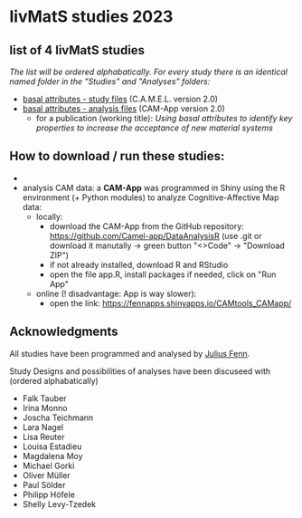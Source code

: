 # livMatS studies 2023


## list of 4 livMatS studies

*The list will be ordered alphabatically. For every study there is an identical named folder in the "Studies" and "Analyses" folders:* 

- [basal attributes - study files](https://github.com/FennStatistics/livmats-studies/tree/main/Analyses/basalAttributes) (C.A.M.E.L. version 2.0)
- [basal attributes - analysis files](https://github.com/FennStatistics/livmats-studies/tree/main/Studies/basalAttributes) (CAM-App version 2.0)
    + for a publication (working title): <i>Using basal attributes to identify key properties to increase the acceptance of new material systems</i>



## How to download / run these studies: 

- 
- analysis CAM data: a **CAM-App** was programmed in Shiny using the R environment (+ Python modules) to analyze Cognitive-Affective Map data:
    + locally:
        + download the CAM-App from the GitHub repository: https://github.com/Camel-app/DataAnalysisR (use .git or download it manutally -> green button "<>Code" -> "Download ZIP")
        + if not already installed, download R and RStudio
        + open the file app.R, install packages if needed, click on "Run App"
    + online (! disadvantage: App is way slower):
        + open the link: https://fennapps.shinyapps.io/CAMtools_CAMapp/

## Acknowledgments

All studies have been programmed and analysed by [Julius Fenn](https://www.psychologie.uni-freiburg.de/Members/fenn). 


Study Designs and possibilities of analyses have been discuseed with (ordered alphabatically)

* Falk Tauber
* Irina Monno
* Joscha Teichmann
* Lara Nagel
* Lisa Reuter
* Louisa Estadieu
* Magdalena Moy
* Michael Gorki
* Oliver Müller
* Paul Sölder
* Philipp Höfele
* Shelly Levy-Tzedek